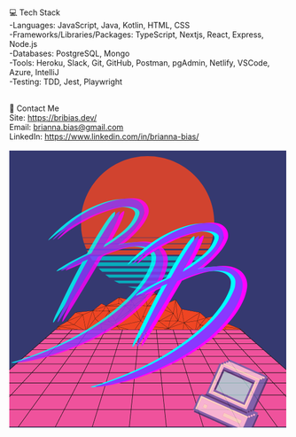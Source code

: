 
💻 Tech Stack<br>
-Languages: JavaScript, Java, Kotlin, HTML, CSS <br>
-Frameworks/Libraries/Packages:  TypeScript, Nextjs, React, Express, Node.js <br>
-Databases: PostgreSQL, Mongo <br>
-Tools: Heroku, Slack, Git, GitHub, Postman, pgAdmin, Netlify, VSCode, Azure, IntelliJ <br>
-Testing: TDD, Jest, Playwright <br> <br>

📱 Contact Me <br>
Site: https://bribias.dev/ <br>
Email: brianna.bias@gmail.com <br>
LinkedIn: https://www.linkedin.com/in/brianna-bias/ <br><br>
<img src="https://github.com/bribias/bribias/blob/main/BB.png"><br><br>
